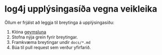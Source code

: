 # log4j upplýsingasíða vegna veikleika

Öllum er frjálst að leggja til breytinga á upplýsingasíðu:
1. Klóna [geymsluna](https://github.com/opinkerfi/log4j)
2. Stofna nýja grein fyrir breytingar.
3. Framkvæma breytingar undir `docs/*.md`
4. Búa til pull request sem verður yfirfarið.
